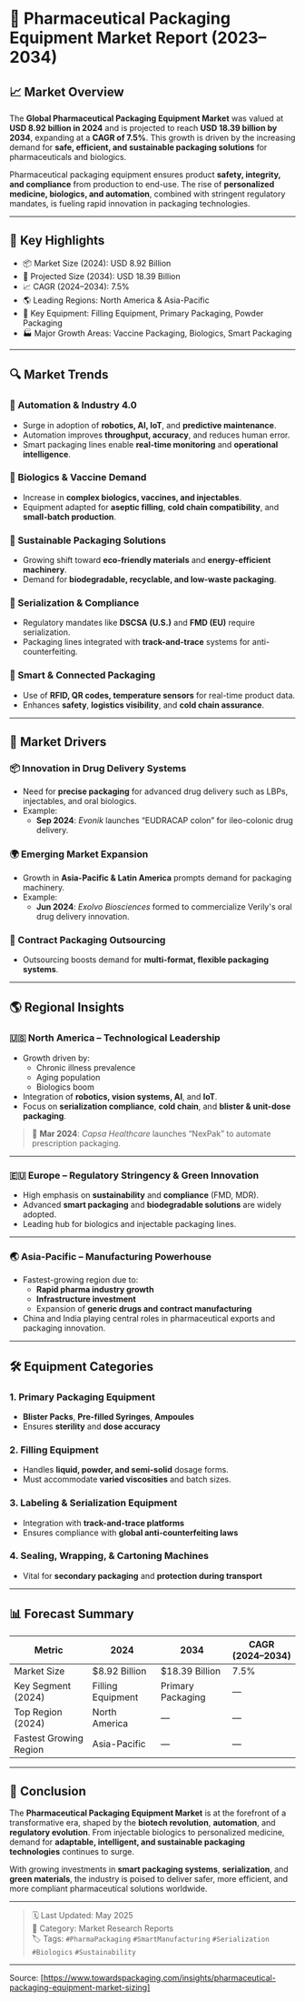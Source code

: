 # 💊 Pharmaceutical Packaging Equipment Market Report (2023–2034)

## 📈 Market Overview

The **Global Pharmaceutical Packaging Equipment Market** was valued at **USD 8.92 billion in 2024** and is projected to reach **USD 18.39 billion by 2034**, expanding at a **CAGR of 7.5%**. This growth is driven by the increasing demand for **safe, efficient, and sustainable packaging solutions** for pharmaceuticals and biologics.

Pharmaceutical packaging equipment ensures product **safety, integrity, and compliance** from production to end-use. The rise of **personalized medicine, biologics, and automation**, combined with stringent regulatory mandates, is fueling rapid innovation in packaging technologies.

---

## 🧩 Key Highlights

- 📦 Market Size (2024): USD 8.92 Billion  
- 🔮 Projected Size (2034): USD 18.39 Billion  
- 📈 CAGR (2024–2034): 7.5%  
- 🌎 Leading Regions: North America & Asia-Pacific  
- 🔬 Key Equipment: Filling Equipment, Primary Packaging, Powder Packaging  
- 🏭 Major Growth Areas: Vaccine Packaging, Biologics, Smart Packaging

---

## 🔍 Market Trends

### 🤖 Automation & Industry 4.0
- Surge in adoption of **robotics, AI, IoT**, and **predictive maintenance**.
- Automation improves **throughput, accuracy**, and reduces human error.
- Smart packaging lines enable **real-time monitoring** and **operational intelligence**.

### 💉 Biologics & Vaccine Demand
- Increase in **complex biologics, vaccines, and injectables**.
- Equipment adapted for **aseptic filling**, **cold chain compatibility**, and **small-batch production**.

### 🌱 Sustainable Packaging Solutions
- Growing shift toward **eco-friendly materials** and **energy-efficient machinery**.
- Demand for **biodegradable, recyclable, and low-waste packaging**.

### 🧪 Serialization & Compliance
- Regulatory mandates like **DSCSA (U.S.)** and **FMD (EU)** require serialization.
- Packaging lines integrated with **track-and-trace** systems for anti-counterfeiting.

### 📡 Smart & Connected Packaging
- Use of **RFID, QR codes, temperature sensors** for real-time product data.
- Enhances **safety**, **logistics visibility**, and **cold chain assurance**.

---

## 🚀 Market Drivers

### 📦 Innovation in Drug Delivery Systems
- Need for **precise packaging** for advanced drug delivery such as LBPs, injectables, and oral biologics.
- Example:  
  - **Sep 2024**: *Evonik* launches “EUDRACAP colon” for ileo-colonic drug delivery.

### 🌍 Emerging Market Expansion
- Growth in **Asia-Pacific & Latin America** prompts demand for packaging machinery.
- Example:  
  - **Jun 2024**: *Exolvo Biosciences* formed to commercialize Verily's oral drug delivery innovation.

### 🔄 Contract Packaging Outsourcing
- Outsourcing boosts demand for **multi-format, flexible packaging systems**.

---

## 🌎 Regional Insights

### 🇺🇸 North America – Technological Leadership
- Growth driven by:
  - Chronic illness prevalence
  - Aging population
  - Biologics boom
- Integration of **robotics, vision systems, AI**, and **IoT**.
- Focus on **serialization compliance**, **cold chain**, and **blister & unit-dose packaging**.

> 📌 **Mar 2024**: *Capsa Healthcare* launches “NexPak” to automate prescription packaging.

---

### 🇪🇺 Europe – Regulatory Stringency & Green Innovation
- High emphasis on **sustainability** and **compliance** (FMD, MDR).
- Advanced **smart packaging** and **biodegradable solutions** are widely adopted.
- Leading hub for biologics and injectable packaging lines.

---

### 🌏 Asia-Pacific – Manufacturing Powerhouse
- Fastest-growing region due to:
  - **Rapid pharma industry growth**
  - **Infrastructure investment**
  - Expansion of **generic drugs and contract manufacturing**
- China and India playing central roles in pharmaceutical exports and packaging innovation.

---

## 🛠️ Equipment Categories

### 1. **Primary Packaging Equipment**
- **Blister Packs**, **Pre-filled Syringes**, **Ampoules**
- Ensures **sterility** and **dose accuracy**

### 2. **Filling Equipment**
- Handles **liquid, powder, and semi-solid** dosage forms.
- Must accommodate **varied viscosities** and batch sizes.

### 3. **Labeling & Serialization Equipment**
- Integration with **track-and-trace platforms**
- Ensures compliance with **global anti-counterfeiting laws**

### 4. **Sealing, Wrapping, & Cartoning Machines**
- Vital for **secondary packaging** and **protection during transport**

---

## 📊 Forecast Summary

| Metric                      | 2024          | 2034          | CAGR (2024–2034) |
|----------------------------|---------------|---------------|------------------|
| Market Size                | $8.92 Billion | $18.39 Billion| 7.5%             |
| Key Segment (2024)         | Filling Equipment | Primary Packaging | —           |
| Top Region (2024)          | North America | —             | —                |
| Fastest Growing Region     | Asia-Pacific  | —             | —                |

---

## 📝 Conclusion

The **Pharmaceutical Packaging Equipment Market** is at the forefront of a transformative era, shaped by the **biotech revolution**, **automation**, and **regulatory evolution**. From injectable biologics to personalized medicine, demand for **adaptable, intelligent, and sustainable packaging technologies** continues to surge.

With growing investments in **smart packaging systems**, **serialization**, and **green materials**, the industry is poised to deliver safer, more efficient, and more compliant pharmaceutical solutions worldwide.

---

> 🗓 Last Updated: May 2025  
> 📁 Category: Market Research Reports  
> 🏷 Tags: `#PharmaPackaging` `#SmartManufacturing` `#Serialization` `#Biologics` `#Sustainability`

---
Source: [https://www.towardspackaging.com/insights/pharmaceutical-packaging-equipment-market-sizing]

